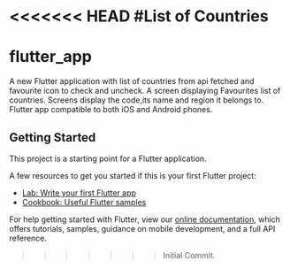 <<<<<<< HEAD
#List of Countries
=======
# flutter_app

A new Flutter application with list of countries from api fetched and favourite icon to check and uncheck.
A screen displaying Favourites list of countries.
Screens display the code,its name and region it belongs to.
Flutter app compatible to both iOS and Android phones.

## Getting Started

This project is a starting point for a Flutter application.

A few resources to get you started if this is your first Flutter project:

- [Lab: Write your first Flutter app](https://flutter.dev/docs/get-started/codelab)
- [Cookbook: Useful Flutter samples](https://flutter.dev/docs/cookbook)

For help getting started with Flutter, view our
[online documentation](https://flutter.dev/docs), which offers tutorials,
samples, guidance on mobile development, and a full API reference.
>>>>>>> Initial Commit.
